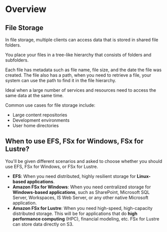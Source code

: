 # Overview

## File Storage

In file storage, multiple clients can access data that is stored in shared file folders. 

You place your files in a tree-like hierarchy that consists of folders and subfolders. 

Each file has metadata such as file name, file size, and the date the file was created. The file also has a path, when you need to retrieve a file, your system can use the path to find it in the file hierarchy.

Ideal when a large number of services and resources need to access the same data at the same time.

Common use cases for file storage include:
- Large content repositories
- Development environments
- User home directories


## When to use EFS, FSx for Windows, FSx for Lustre?

You'll be given different scenarios and asked to choose whether you should use EFS, FSx for Windows, or FSx for Lustre.

- **EFS**: When you need distributed, highly resilient storage for **Linux-based applications**.
- **Amazon FSx for Windows**: When you need centralized storage for **Windows-based applications**, such as SharePoint, Microsoft SQL Server, Workspaces, IS Web Server, or any other native Microsoft application.
- **Amazon FSx for Lustre**: When you need high-speed, high-capacity distributed storage. This will be for applications that do **high performance computing** (HPC), financial modeling, etc. FSx for Lustre can store data directly on S3.